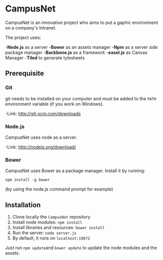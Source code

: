 CampusNet
======

CampusNet is an innovative project who aims to put a gaphic environment on a company's Intranet.

The project uses:

-**Node.js** as a server
-**Bower** as an assets manager
-**Npm** as a server side package manager
-**Backbone.js** as a framework
-**easel.js** as Canvas Manager
-**Tiled** to generate tylesheets

Prerequisite
--------

### Git

git needs to be installed on your computer and must be added to the `PATH`  environment variable (if you work on Windows).

-Link: <http://git-scm.com/downloads>

### Node.js

CampusNet uses node as a server.

-Link: <http://nodejs.org/download/>

### Bower

CampusNet uses Bower as a package manager. Install it by running:

`npm install -g bower`

(by using the node.js command prompt for example)

Installation
------------

1. Clone locally the `CampusNet` repository
2. Install node modules: `npm install`
3. Install libraries and resources: `bower install`
4. Run the server: `node server.js`
5. By default, it runs on `localhost:19872`

Just run `npm update`and `bower update` to update the node modules and the assets.


